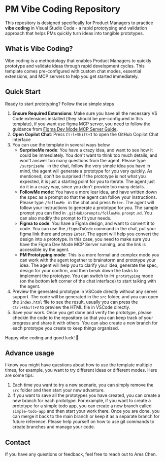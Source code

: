 # PM Vibe Coding Repository

This repository is designed specifically for Product Managers to practice **vibe coding** in Visual Studio Code - a rapid prototyping and validation approach that helps PMs quickly turn ideas into tangible prototypes.

## What is Vibe Coding?

Vibe coding is a methodology that enables Product Managers to quickly prototype and validate ideas through rapid development cycles. This template comes pre-configured with custom chat modes, essential extensions, and MCP servers to help you get started immediately.

## Quick Start

Ready to start prototyping? Follow these simple steps

1. **Ensure Required Extensions**: Make sure you have all the necessary VS Code extensions installed (they should be pre-configured in this template), if you want use figma MCP server, you need to follow the guidance from [Figma Dev Mode MCP Server Guide](https://help.figma.com/hc/en-us/articles/32132100833559-Guide-to-the-Dev-Mode-MCP-Server).
2. **Open Copilot Chat**: Press `Ctrl+Shift+I` to open the GitHub Copilot Chat interface
3. You can use the template in several ways below
   - **SurpriseMe mode**: You have a crazy idea, and want to see how it could be immediately. You don't want to think too much details, and won't answer too many questions from the agent. Please type `/surpriseMe ` in the chat, follow the very simple idea you have in mind, the agent will generate a prototype for you very quickly. As mentioned, don't be surprised if the prototype is not what you expected, it is just a starting point for you to iterate. The agent just do it in a crazy way, since you don't provide too many details.
   - **FollowMe mode**: You have a more lear idea, and have written down the spec as a prompt so that the agent can follow your instructions. Please type `/followMe ` in the chat and press `Enter`. The agent will follow your instructions to generate a prototype for you. The sample prompt you can find in `.gitHub/prompts/followMe.prompt.md`. You can also modify the prompt to fit your needs.
   - **Figma to code**: You have a Figma design, and want to convert it to code. You can use the `/figmaToCode` command in the chat, put your figma link there and press `Enter`. The agent will help you convert the design into a prototype. In this case, you need to make sure you have the Figma Dev Mode MCP Server running, and the link is accessible by the agent.
   - **PM Prototyping mode**: This is a more formal and complex mode you can work with the agent together to brainstorm and prototype your idea. The agent will help you to clarify your idea, generate the spec, design for your confirm, and then break down the tasks to implement the prototype. You can switch to `PM prototyping` mode (on the bottom left corner of the chat interface) to start talking with the agent. 
4. Preview the generated prototype in VSCode directly without any server support. The code will be generated in the `src` folder, and you can open the `index.html` file to see the result, usually you can press the `Ctrl+Shift+V` to preview the HTML file in VSCode directly.
5. Save your work. Once you get done and verify the prototype, please checkin the code to the repository so that you can keep track of your progress and share it with others. You can also create a new branch for each prototype you create to keep things organized. 

Happy vibe coding and good luck! 🚀


## Advance usage

I know you might have questions about how to use the template multiple times, for example, you want to try different ideas or different modes. Here are some tips:

1. Each time you want to try a new scenario, you can simply remove the `src` folder and then start your new advanture.
2. If you want to save all the prototypes you have created, you can create a new branch for each prototype. For example, if you want to create a prototype for a simple todo app, you can create a new branch called `simple-todo-app` and then start your work there. Once you are done, you can merge it back to the main branch or keep it as a separate branch for future reference. Please help yourself on how to use git commands to create branches and manage your code.

## Contact

If you have any questions or feedback, feel free to reach out to Ares Chen.

